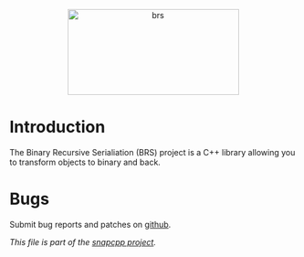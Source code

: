 
<p align="center">
<img alt="brs" title="Binary Recursive Serialization -- a library to serialize data to a binary format."
src="https://snapwebsites.org/sites/snapwebsites.org/files/images/brs-logo.png" width="300" height="150"/>
</p>

Introduction
============

The Binary Recursive Serialiation (BRS) project is a C++ library allowing you
to transform objects to binary and back.


Bugs
====

Submit bug reports and patches on
[github](https://github.com/m2osw/brs/issues).


_This file is part of the [snapcpp project](https://snapwebsites.org/)._
